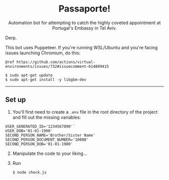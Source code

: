 <div style="text-align: center">
    <h1>Passaporte!</h1>
Automation bot for attempting to catch the highly coveted appointment at Portugal's Embassy in Tel Aviv.
</div>

Derp.

This bot uses Puppeteer. If you're running WSL/Ubuntu and you're facing issues launching Chromium, do this:

```
@ref https://github.com/actions/virtual-environments/issues/732#issuecomment-614809415

$ sudo apt-get update
$ sudo apt-get install -y libgbm-dev
```

---

## Set up

1. You'll first need to create a `.env` file in the root directory of the project and fill out the missing variables:

```
USER_GENERATED_ID='1234567890'`
USER_DOB='01-01-1900'
SECOND_PERSON_NAME='Brother/Sister Name'
SECOND_PERSON_DOCUMENT_NUMBER='10000'
SECOND_PERSON_DOB='01-01-1900'
```

2. Manipulate the code to your liking...

3. Run

   `$ node check.js`
